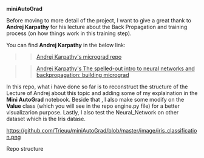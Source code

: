 __miniAutoGrad__

Before moving to more detail of the project, I want to give a great thank to __Andrej Karpathy__ for his lecture about the Back Propagation and training process (on how things work in this training step).

You can find __Andrej Karpathy__ in the below link:

>> [Andrej Karpathy's micrograd repo](https://github.com/karpathy/micrograd)

>> [Andrej Karpathy's The spelled-out intro to neural networks and backpropagation: building micrograd](https://youtu.be/VMj-3S1tku0?si=giG-cNp3i0chlrn3)

In this repo, what i have done so far is to reconstruct the structure of the Lecture of Andrej about this topic and adding some of my explaination in the __Mini AutoGrad__ notebook. Beside that , I also make some modify on the __Value__ class (which you will see in the repo engine.py file) for a better visualizarion purpose. Lastly, I also test the Neural_Network on other dataset which is the Iris datase.

https://github.com/Trieuu/miniAutoGrad/blob/master/image/iris_classification.png

Repo structure
